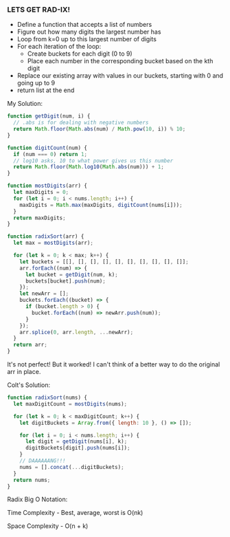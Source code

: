 ### LETS GET RAD-IX!

- Define a function that accepts a list of numbers
- Figure out how many digits the largest number has
- Loop from k=0 up to this largest number of digits
- For each iteration of the loop:
  - Create buckets for each digit (0 to 9)
  - Place each number in the corresponding bucket based on the kth digit
- Replace our existing array with values in our buckets, starting with 0 and going up to 9
- return list at the end

My Solution:

```javascript
function getDigit(num, i) {
  // .abs is for dealing with negative numbers
  return Math.floor(Math.abs(num) / Math.pow(10, i)) % 10;
}

function digitCount(num) {
  if (num === 0) return 1;
  // log10 asks, 10 to what power gives us this number
  return Math.floor(Math.log10(Math.abs(num))) + 1;
}

function mostDigits(arr) {
  let maxDigits = 0;
  for (let i = 0; i < nums.length; i++) {
    maxDigits = Math.max(maxDigits, digitCount(nums[i]));
  }
  return maxDigits;
}

function radixSort(arr) {
  let max = mostDigits(arr);

  for (let k = 0; k < max; k++) {
    let buckets = [[], [], [], [], [], [], [], [], [], []];
    arr.forEach((num) => {
      let bucket = getDigit(num, k);
      buckets[bucket].push(num);
    });
    let newArr = [];
    buckets.forEach((bucket) => {
      if (bucket.length > 0) {
        bucket.forEach((num) => newArr.push(num));
      }
    });
    arr.splice(0, arr.length, ...newArr);
  }
  return arr;
}
```

It's not perfect! But it worked! I can't think of a better way to do the original arr in place.

Colt's Solution:

```javascript
function radixSort(nums) {
  let maxDigitCount = mostDigits(nums);

  for (let k = 0; k < maxDigitCount; k++) {
    let digitBuckets = Array.from({ length: 10 }, () => []);

    for (let i = 0; i < nums.length; i++) {
      let digit = getDigit(nums[i], k);
      digitBuckets[digit].push(nums[i]);
    }
    // DAAAAAANG!!!
    nums = [].concat(...digitBuckets);
  }
  return nums;
}
```

Radix Big O Notation:

Time Complexity - Best, average, worst is O(nk)

Space Complexity - O(n + k)
